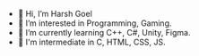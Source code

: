 - 👋 Hi, I’m Harsh Goel
- 👀 I’m interested in Programming, Gaming.
- 🌱 I’m currently learning C++, C#, Unity, Figma.
- 💞️ I'm intermediate in C, HTML, CSS, JS.
<!---
Harshgoel17/Harshgoel17 is a ✨ special ✨ repository because its `README.md` (this file) appears on your GitHub profile.
You can click the Preview link to take a look at your changes.
--->
